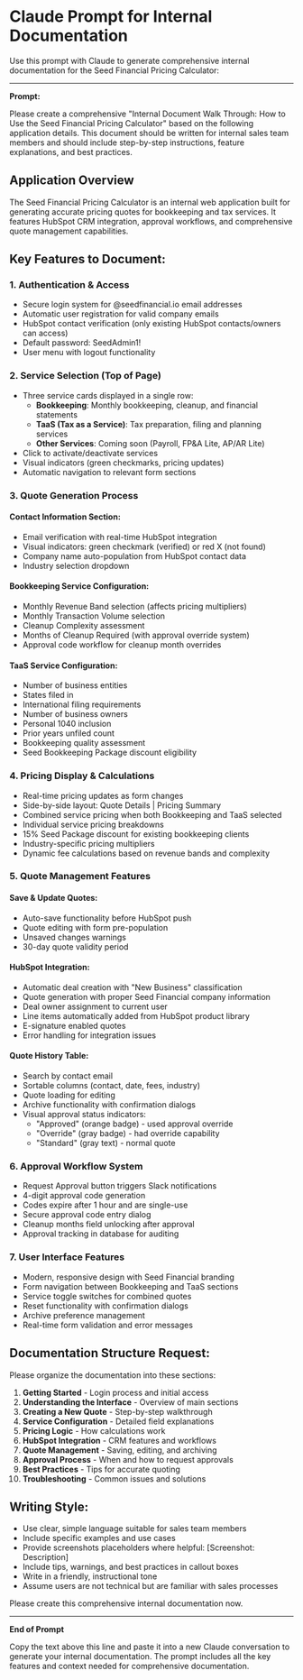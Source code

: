 # Claude Prompt for Internal Documentation

Use this prompt with Claude to generate comprehensive internal documentation for the Seed Financial Pricing Calculator:

---

**Prompt:**

Please create a comprehensive "Internal Document Walk Through: How to Use the Seed Financial Pricing Calculator" based on the following application details. This document should be written for internal sales team members and should include step-by-step instructions, feature explanations, and best practices.

## Application Overview
The Seed Financial Pricing Calculator is an internal web application built for generating accurate pricing quotes for bookkeeping and tax services. It features HubSpot CRM integration, approval workflows, and comprehensive quote management capabilities.

## Key Features to Document:

### 1. Authentication & Access
- Secure login system for @seedfinancial.io email addresses
- Automatic user registration for valid company emails
- HubSpot contact verification (only existing HubSpot contacts/owners can access)
- Default password: SeedAdmin1!
- User menu with logout functionality

### 2. Service Selection (Top of Page)
- Three service cards displayed in a single row:
  - **Bookkeeping**: Monthly bookkeeping, cleanup, and financial statements
  - **TaaS (Tax as a Service)**: Tax preparation, filing and planning services  
  - **Other Services**: Coming soon (Payroll, FP&A Lite, AP/AR Lite)
- Click to activate/deactivate services
- Visual indicators (green checkmarks, pricing updates)
- Automatic navigation to relevant form sections

### 3. Quote Generation Process

#### Contact Information Section:
- Email verification with real-time HubSpot integration
- Visual indicators: green checkmark (verified) or red X (not found)
- Company name auto-population from HubSpot contact data
- Industry selection dropdown

#### Bookkeeping Service Configuration:
- Monthly Revenue Band selection (affects pricing multipliers)
- Monthly Transaction Volume selection
- Cleanup Complexity assessment
- Months of Cleanup Required (with approval override system)
- Approval code workflow for cleanup month overrides

#### TaaS Service Configuration:
- Number of business entities
- States filed in
- International filing requirements
- Number of business owners
- Personal 1040 inclusion
- Prior years unfiled count
- Bookkeeping quality assessment
- Seed Bookkeeping Package discount eligibility

### 4. Pricing Display & Calculations
- Real-time pricing updates as form changes
- Side-by-side layout: Quote Details | Pricing Summary
- Combined service pricing when both Bookkeeping and TaaS selected
- Individual service pricing breakdowns
- 15% Seed Package discount for existing bookkeeping clients
- Industry-specific pricing multipliers
- Dynamic fee calculations based on revenue bands and complexity

### 5. Quote Management Features

#### Save & Update Quotes:
- Auto-save functionality before HubSpot push
- Quote editing with form pre-population
- Unsaved changes warnings
- 30-day quote validity period

#### HubSpot Integration:
- Automatic deal creation with "New Business" classification
- Quote generation with proper Seed Financial company information
- Deal owner assignment to current user
- Line items automatically added from HubSpot product library
- E-signature enabled quotes
- Error handling for integration issues

#### Quote History Table:
- Search by contact email
- Sortable columns (contact, date, fees, industry)
- Quote loading for editing
- Archive functionality with confirmation dialogs
- Visual approval status indicators:
  - "Approved" (orange badge) - used approval override
  - "Override" (gray badge) - had override capability
  - "Standard" (gray text) - normal quote

### 6. Approval Workflow System
- Request Approval button triggers Slack notifications
- 4-digit approval code generation
- Codes expire after 1 hour and are single-use
- Secure approval code entry dialog
- Cleanup months field unlocking after approval
- Approval tracking in database for auditing

### 7. User Interface Features
- Modern, responsive design with Seed Financial branding
- Form navigation between Bookkeeping and TaaS sections
- Service toggle switches for combined quotes
- Reset functionality with confirmation dialogs
- Archive preference management
- Real-time form validation and error messages

## Documentation Structure Request:

Please organize the documentation into these sections:

1. **Getting Started** - Login process and initial access
2. **Understanding the Interface** - Overview of main sections
3. **Creating a New Quote** - Step-by-step walkthrough
4. **Service Configuration** - Detailed field explanations
5. **Pricing Logic** - How calculations work
6. **HubSpot Integration** - CRM features and workflows
7. **Quote Management** - Saving, editing, and archiving
8. **Approval Process** - When and how to request approvals
9. **Best Practices** - Tips for accurate quoting
10. **Troubleshooting** - Common issues and solutions

## Writing Style:
- Use clear, simple language suitable for sales team members
- Include specific examples and use cases
- Provide screenshots placeholders where helpful: [Screenshot: Description]
- Include tips, warnings, and best practices in callout boxes
- Write in a friendly, instructional tone
- Assume users are not technical but are familiar with sales processes

Please create this comprehensive internal documentation now.

---

**End of Prompt**

Copy the text above this line and paste it into a new Claude conversation to generate your internal documentation. The prompt includes all the key features and context needed for comprehensive documentation.